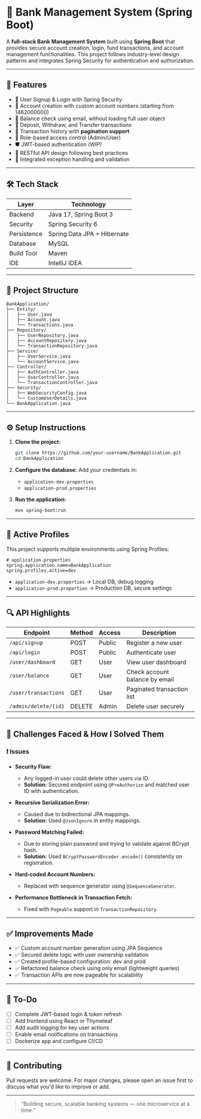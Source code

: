 # 🏦 Bank Management System (Spring Boot)

A **full-stack Bank Management System** built using **Spring Boot** that provides secure account creation, login, fund transactions, and account management functionalities. This project follows industry-level design patterns and integrates Spring Security for authentication and authorization.

---

## 🚀 Features

- 🔐 User Signup & Login with Spring Security
- 🧾 Account creation with custom account numbers (starting from 1462000000)
- 📧 Balance check using email, without loading full user object
- 💸 Deposit, Withdraw, and Transfer transactions
- 📜 Transaction history with **pagination support**
- 📑 Role-based access control (Admin/User)
- 🛡️ JWT-based authentication *(WIP)*
- 🔄 RESTful API design following best practices
- 🧪 Integrated exception handling and validation

---

## 🛠️ Tech Stack

| Layer        | Technology            |
|-------------|------------------------|
| Backend      | Java 17, Spring Boot 3 |
| Security     | Spring Security 6     |
| Persistence  | Spring Data JPA + Hibernate |
| Database     | MySQL                 |
| Build Tool   | Maven                 |
| IDE          | IntelliJ IDEA         |

---

## 🧩 Project Structure

```
BankApplication/
├── Entity/
│   ├── User.java
│   ├── Account.java
│   └── Transactions.java
├── Repository/
│   ├── UserRepository.java
│   ├── AccountRepository.java
│   └── TransactionRepository.java
├── Service/
│   ├── UserService.java
│   └── AccountService.java
├── Controller/
│   ├── AuthController.java
│   ├── UserController.java
│   └── TransactionController.java
├── Security/
│   ├── WebSecurityConfig.java
│   └── CustomUserDetails.java
└── BankApplication.java
```

---

## ⚙️ Setup Instructions

1. **Clone the project:**
   ```bash
   git clone https://github.com/your-username/BankApplication.git
   cd BankApplication
   ```

2. **Configure the database:**
   Add your credentials in:
   - `application-dev.properties`
   - `application-prod.properties`

3. **Run the application:**
   ```bash
   mvn spring-boot:run
   ```

---

## 📌 Active Profiles

This project supports multiple environments using Spring Profiles:

```properties
# application.properties
spring.application.name=BankApplication
spring.profiles.active=dev
```

- `application-dev.properties` → Local DB, debug logging
- `application-prod.properties` → Production DB, secure settings

---

## 🔍 API Highlights

| Endpoint              | Method | Access   | Description                |
|-----------------------|--------|----------|----------------------------|
| `/api/signup`         | POST   | Public   | Register a new user        |
| `/api/login`          | POST   | Public   | Authenticate user          |
| `/user/dashboard`     | GET    | User     | View user dashboard        |
| `/user/balance`       | GET    | User     | Check account balance by email |
| `/user/transactions`  | GET    | User     | Paginated transaction list |
| `/admin/delete/{id}`  | DELETE | Admin    | Delete user securely       |

---

## 🧠 Challenges Faced & How I Solved Them

### ❗ Issues

- **Security Flaw:**
  - Any logged-in user could delete other users via ID.
  - **Solution:** Secured endpoint using `@PreAuthorize` and matched user ID with authentication.

- **Recursive Serialization Error:**
  - Caused due to bidirectional JPA mappings.
  - **Solution:** Used `@JsonIgnore` in entity mappings.

- **Password Matching Failed:**
  - Due to storing plain password and trying to validate against BCrypt hash.
  - **Solution:** Used `BCryptPasswordEncoder.encode()` consistently on registration.

- **Hard-coded Account Numbers:**
  - Replaced with sequence generator using `@SequenceGenerator`.

- **Performance Bottleneck in Transaction Fetch:**
  - Fixed with `Pageable` support in `TransactionRepository`.

---

## ✅ Improvements Made

- ✅ Custom account number generation using JPA Sequence
- ✅ Secured delete logic with user ownership validation
- ✅ Created profile-based configuration: dev and prod
- ✅ Refactored balance check using only email (lightweight queries)
- ✅ Transaction APIs are now pageable for scalability

---

## 📌 To-Do

- [ ] Complete JWT-based login & token refresh
- [ ] Add frontend using React or Thymeleaf
- [ ] Add audit logging for key user actions
- [ ] Enable email notifications on transactions
- [ ] Dockerize app and configure CI/CD

---

## 🤝 Contributing

Pull requests are welcome. For major changes, please open an issue first to discuss what you'd like to improve or add.

---



> “Building secure, scalable banking systems — one microservice at a time.”

